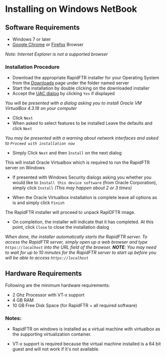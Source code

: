 # Installing on Windows NetBook

## Software Requirements
* Windows 7 or later
* [Google Chrome](http://www.google.com/chrome/eula.html?standalone=1) or [Firefox](http://getfirefox.com) Browser

*Note: Internet Explorer is not a supported browser*

### Installation Procedure

* Download the appropriate RapidFTR installer for your Operating System from the [Downloads](https://bit.ly/rapidftr) page under the folder named server
* Start the installation by double clicking on the downloaded installer
* Accept the [UAC dialog](http://windows.microsoft.com/en-za/windows/what-are-user-account-control-settings#1TC=windows-7) by clicking `Yes` if displayed

*You will be presented with a dialog asking you to install Oracle VM VirtualBox 4.3.18 on your computer*

* Click `Next`
* When asked to select features to be installed Leave the defaults and click `Next`

*You may be presented with a warning about network interfaces and asked to `Proceed with installation now`*

* Simply Click `Next` and then `Install` on the next dialog

This will install Oracle Virtualbox which is required to run the RapidFTR server on Windows

* If presented with Windows Security dialogs asking you whether you would like to `Install this device software` (from Oracle Corporation), simply click `Install`
*(This may happen about 2 or 3 times)*

* When the Oracle Virtualbox installation is complete leave all options as is and simply click `Finish`

The RapidFTR installer will proceed to unpack RapiDFTR image.

* On completion, the installer will indicate that it has completed. At this point, click `Close` to close the installation dialog

*When done, the installer automatically starts the RapidFTR server. To access the RapidFTR server, simply open up a web browser and type `https://localhost` into the URL field of the browser.
**NOTE**: You may need to wait for up to 10 minutes for the RapidFTR server to start up before you will be able to access `https://localhost`*

## Hardware Requirements

Following are the minimum hardware requirements:

* 2 Ghz Processor with VT-x support
* 4 GB RAM
* 10 GB Free Disk Space (for RapidFTR + all required software)

### Notes:
* RapidFTR on windows is installed as a virtual machine with virtualbox as the supporting virtualization container.

* VT-x support is required because the virtual machine installed is a 64 bit guest and will not work if it's not available.
